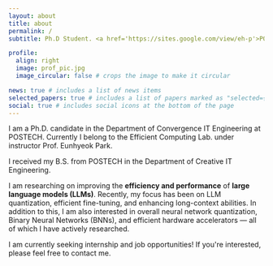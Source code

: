 ```yaml
---
layout: about
title: about
permalink: /
subtitle: Ph.D Student. <a href='https://sites.google.com/view/eh-p'>POSTECH</a>

profile:
  align: right
  image: prof_pic.jpg
  image_circular: false # crops the image to make it circular

news: true # includes a list of news items
selected_papers: true # includes a list of papers marked as "selected={true}"
social: true # includes social icons at the bottom of the page
---
```


I am a Ph.D. candidate in the Department of Convergence IT Engineering at POSTECH. Currently I belong to the Efficient Computing Lab. under instructor Prof. Eunhyeok Park. 

I received my B.S. from POSTECH in the Department of Creative IT Engineering. 

I am researching on improving the **efficiency and performance** of **large language models (LLMs)**. Recently, my focus has been on LLM quantization, efficient fine-tuning, and enhancing long-context abilities. In addition to this, I am also interested in overall neural network quantization, Binary Neural Networks (BNNs), and efficient hardware accelerators — all of which I have actively researched.

I am currently seeking internship and job opportunities! If you're interested, please feel free to contact me.
